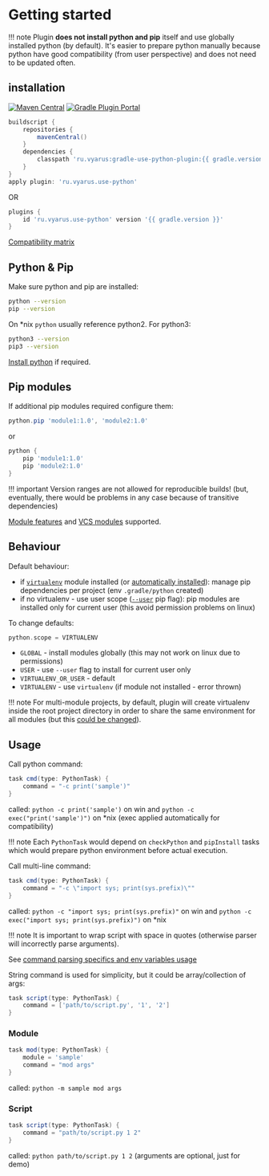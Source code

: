 # Getting started

!!! note 
    Plugin **does not install python and pip** itself and use globally installed python (by default).
    It's easier to prepare python manually because python have good compatibility (from user perspective) and does not need to
    be updated often.

## installation

[![Maven Central](https://img.shields.io/maven-central/v/ru.vyarus/gradle-use-python-plugin.svg)](https://maven-badges.herokuapp.com/maven-central/ru.vyarus/gradle-use-python-plugin)
[![Gradle Plugin Portal](https://img.shields.io/maven-metadata/v/https/plugins.gradle.org/m2/ru/vyarus/use-python/ru.vyarus.use-python.gradle.plugin/maven-metadata.xml.svg?colorB=007ec6&label=plugins%20portal)](https://plugins.gradle.org/plugin/ru.vyarus.use-python)

```groovy
buildscript {
    repositories {
        mavenCentral()
    }
    dependencies {
        classpath 'ru.vyarus:gradle-use-python-plugin:{{ gradle.version }}'
    }
}
apply plugin: 'ru.vyarus.use-python'
```

OR

```groovy
plugins {
    id 'ru.vyarus.use-python' version '{{ gradle.version }}'
}
```

[Compatibility matrix](about/compatibility.md)

## Python & Pip

Make sure python and pip are installed:

```bash
python --version  
pip --version
```

On *nix `python` usually reference python2. For python3:

```bash
python3 --version  
pip3 --version
```

[Install python](guide/python.md) if required.

## Pip modules

If additional pip modules required configure them:

```groovy
python.pip 'module1:1.0', 'module2:1.0'
```

or

```groovy
python {
    pip 'module1:1.0'
    pip 'module2:1.0'
}
```

!!! important 
    Version ranges are not allowed for reproducible builds! (but, eventually, there would be problems
    in any case because of transitive dependencies)   

[Module features](guide/pip.md#pip-module-extra-features) and [VCS modules](guide/pip.md#vcs-pip-modules) supported.

## Behaviour

Default behaviour:

* if [`virtualenv`](https://virtualenv.pypa.io/en/stable/) module installed (or [automatically installed](guide/configuration.md#virtualenv)):
  manage pip dependencies per project (env `.gradle/python` created)
* if no virtualenv - use user scope ([`--user`](https://pip.pypa.io/en/stable/user_guide/#user-installs) pip flag):
  pip modules are installed only for current user (this avoid permission problems on linux)

To change defaults:

```groovy
python.scope = VIRTUALENV
``` 

* `GLOBAL` - install modules globally (this may not work on linux due to permissions)
* `USER` - use `--user` flag to install for current user only
* `VIRTUALENV_OR_USER` - default
* `VIRTUALENV` - use `virtualenv` (if module not installed - error thrown)

!!! note
    For multi-module projects, by default, plugin will create virtualenv inside the root project directory
    in order to share the same environment for all modules (but this [could be changed](guide/multimodule.md)).

## Usage

Call python command:

```groovy
task cmd(type: PythonTask) {
    command = "-c print('sample')"
}
```

called: `python -c print('sample')` on win and `python -c exec("print('sample')")` on *nix (exec applied automatically for compatibility)

!!! note
    Each `PythonTask` would depend on `checkPython` and `pipInstall` tasks which would
    prepare python environment before actual execution.

Call multi-line command:

```groovy
task cmd(type: PythonTask) {
    command = "-c \"import sys; print(sys.prefix)\""
}
```

called: `python -c "import sys; print(sys.prefix)"` on win and `python -c exec("import sys; print(sys.prefix)")` on *nix

!!! note
    It is important to wrap script with space in quotes (otherwise parser will incorrectly parse arguments).

See [command parsing specifics and env variables usage](guide/usage.md#command-parsing)

String command is used for simplicity, but it could be array/collection of args:

```groovy
task script(type: PythonTask) { 
    command = ['path/to/script.py', '1', '2'] 
}
```

### Module

```groovy
task mod(type: PythonTask) {
    module = 'sample' 
    command = "mod args"
}
```

called: `python -m sample mod args`

### Script

```groovy
task script(type: PythonTask) { 
    command = "path/to/script.py 1 2"
}
```

called: `python path/to/script.py 1 2` (arguments are optional, just for demo)